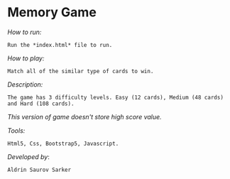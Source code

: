 #  Memory Game

*How to run:*

    Run the *index.html* file to run.


*How to play:*

    Match all of the similar type of cards to win.


*Description:*
    
    The game has 3 difficulty levels. Easy (12 cards), Medium (48 cards) and Hard (108 cards).
    
 
*This version of game doesn't store high score value.*
  
  
*Tools:*
    
    Html5, Css, Bootstrap5, Javascript.


*Developed by*:
    
    Aldrin Saurov Sarker
